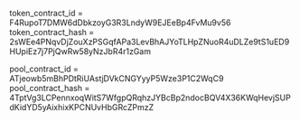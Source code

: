 token_contract_id = F4RupoT7DMW6dDbkzoyG3R3LndyW9EJEeBp4FvMu9v56
token_contract_hash = 2sWEe4PNqvDjZouXzPSGqfAPa3LevBhAJYoTLHpZNuoR4uDLZe9tS1uED9HUpiEz7j7PjQwRw58yNzJbR4r1zGam


pool_contract_id = ATjeowb5mBhPDtRiUAstjDVkCNGYyyP5Wze3P1C2WqC9
pool_contract_hash = 4TptVg3LCPennxoqWitS7WfgpQRqhzJYBcBp2ndocBQV4X36KWqHevjSUPdKidYD5yAixhixKPCNUvHbGRcZPmzZ